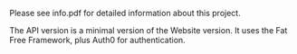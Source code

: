 Please see info.pdf for detailed information about this project.

The API version is a minimal version of the Website version. It uses the Fat Free Framework, plus Auth0 for authentication.